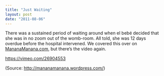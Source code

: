 ```yaml
---
title: "Just Waiting"
layout: post
date: "2011-08-06"
---
```


There was a sustained period of waiting around when el bebé decided that she was in no zoom out of the womb-room. All told, she was 12 days overdue before the hospital intervened. We covered this over on [MananaManana.com](http://mananamanana.wordpress.com/2011/07/26/just-waiting/ "MananaManana.com"), but there’s the video again.

https://vimeo.com/26904553

(Source: http://mananamanana.wordpress.com/)
